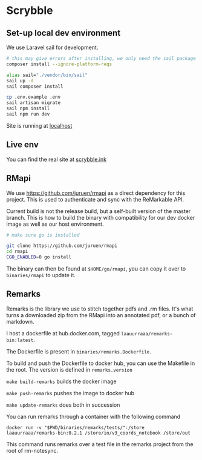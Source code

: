 # Scrybble

## Set-up local dev environment

We use Laravel sail for development.

```sh
# this may give errors after installing, we only need the sail package to install correctly
composer install --ignore-platform-reqs

alias sail="./vendor/bin/sail"
sail up -d
sail composer install

cp .env.example .env
sail artisan migrate
sail npm install
sail npm run dev
```

Site is running at [localhost](http://localhost)

## Live env

You can find the real site at [scrybble.ink](https://scrybble.ink)

## RMapi

We use https://github.com/juruen/rmapi as a direct dependency for this project. This is used to authenticate and sync
with the ReMarkable API.

Current build is not the release build, but a self-built version of the master branch. This is how to build the binary
with compatibility for our dev docker image as well as our host environment.

```sh
# make sure go is installed

git clone https://github.com/juruen/rmapi
cd rmapi
CGO_ENABLED=0 go install
```

The binary can then be found at `$HOME/go/rmapi`, you can copy it over to `binaries/rmapi` to update it.

## Remarks

Remarks is the library we use to stitch together pdfs and .rm files. It's what turns a downloaded zip from the RMapi
into an annotated pdf, or a bunch of markdown.

I host a dockerfile at hub.docker.com, tagged `laauurraaa/remarks-bin:latest`.

The Dockerfile is present in `binaries/remarks.Dockerfile`.

To build and push the Dockerfile to docker hub, you can use the Makefile in the root.
The version is defined in `remarks.version`

`make build-remarks` builds the docker image

`make push-remarks` pushes the image to docker hub

`make update-remarks` does both in succession

You can run remarks through a container with the following command

`docker run -v "$PWD/binaries/remarks/tests/":/store laauurraaa/remarks-bin:0.2.1 /store/in/v3_coords_notebook /store/out`

This command runs remarks over a test file in the remarks project from the root of rm-notesync.
